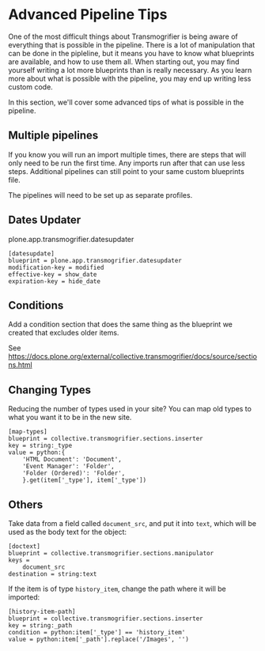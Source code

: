 # Advanced Pipeline Tips

One of the most difficult things about Transmogrifier is being aware of everything that is possible in the pipeline.
There is a lot of manipulation that can be done in the pipleline,
but it means you have to know what blueprints are available, and how to use them all.
When starting out, you may find yourself writing a lot more blueprints than is really necessary.
As you learn more about what is possible with the pipeline,
you may end up writing less custom code.

In this section, we'll cover some advanced tips of what is possible in the pipeline.

## Multiple pipelines

If you know you will run an import multiple times,
there are steps that will only need to be run the first time.
Any imports run after that can use less steps.
Additional pipelines can still point to your same custom blueprints file.

The pipelines will need to be set up as separate profiles.

## Dates Updater

plone.app.transmogrifier.datesupdater

```console
[datesupdate]
blueprint = plone.app.transmogrifier.datesupdater
modification-key = modified
effective-key = show_date
expiration-key = hide_date
```

## Conditions

Add a condition section that does the same thing as the blueprint we created that excludes older items.

See <https://docs.plone.org/external/collective.transmogrifier/docs/source/sections.html>

## Changing Types

Reducing the number of types used in your site?
You can map old types to what you want it to be in the new site.

```console
[map-types]
blueprint = collective.transmogrifier.sections.inserter
key = string:_type
value = python:{
    'HTML Document': 'Document',
    'Event Manager': 'Folder',
    'Folder (Ordered)': 'Folder',
    }.get(item['_type'], item['_type'])
```

## Others

Take data from a field called `document_src`, and put it into `text`,
which will be used as the body text for the object:

```console
[doctext]
blueprint = collective.transmogrifier.sections.manipulator
keys =
    document_src
destination = string:text
```

If the item is of type `history_item`, change the path where it will be imported:

```console
[history-item-path]
blueprint = collective.transmogrifier.sections.inserter
key = string:_path
condition = python:item['_type'] == 'history_item'
value = python:item['_path'].replace('/Images', '')
```
